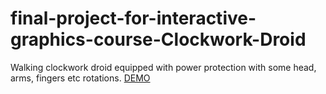# final-project-for-interactive-graphics-course-Clockwork-Droid

Walking clockwork droid equipped with power protection with some head, arms, fingers etc rotations.
[DEMO](https://marcoschaerfcourses.github.io/human-warrior/droid.html)
